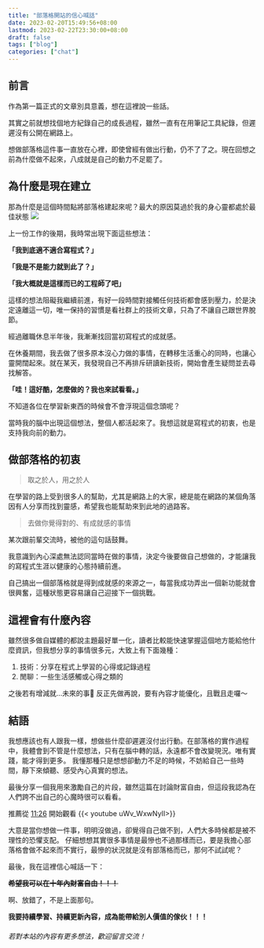 ```yaml
---
title: "部落格開站的信心喊話"
date: 2023-02-20T15:49:56+08:00
lastmod: 2023-02-22T23:30:00+08:00
draft: false
tags: ["blog"]
categories: ["chat"]
---
```


## 前言

作為第一篇正式的文章別具意義，想在這裡說一些話。

其實之前就想找個地方紀錄自己的成長過程，雖然一直有在用筆記工具紀錄，但遲遲沒有公開在網路上。

想做部落格這件事一直放在心裡，即使曾經有做出行動，仍不了了之。現在回想之前為什麼做不起來，八成就是自己的動力不足罷了。

## 為什麼是現在建立

那為什麼是這個時間點將部落格建起來呢？最大的原因莫過於我的身心靈都處於最佳狀態 ![](/emoji/fox_dance.gif)

上一份工作的後期，我時常出現下面這些想法：

**「我到底適不適合寫程式？」**

**「我是不是能力就到此了？」**

**「我大概就是這樣而已的工程師了吧」**

這樣的想法阻礙我繼續前進，有好一段時間對接觸任何技術都會感到壓力，於是決定遠離這一切，唯一保持的習慣是看社群上的技術文章，只為了不讓自己跟世界脫節。

經過離職休息半年後，我漸漸找回當初寫程式的成就感。

在休養期間，我去做了很多原本沒心力做的事情，在轉移生活重心的同時，也讓心靈開闊起來。就在某天，我發現自己不再排斥研讀新技術，開始會產生疑問並去尋找解答。

**「哇！這好酷，怎麼做的？我也來試看看。」**

不知道各位在學習新東西的時候會不會浮現這個念頭呢？

當時我的腦中出現這個想法，整個人都活起來了。我想這就是寫程式的初衷，也是支持我向前的動力。

## 做部落格的初衷

> 取之於人，用之於人

在學習的路上受到很多人的幫助，尤其是網路上的大家，總是能在網路的某個角落因有人分享而找到靈感，希望我也能幫助來到此地的過路客。

> 去做你覺得對的、有成就感的事情

某次跟前輩交流時，被他的這句話鼓舞。

我意識到內心深處無法認同當時在做的事情，決定今後要做自己想做的，才能讓我的寫程式生涯以健康的心態持續前進。

自己搞出一個部落格就是得到成就感的來源之一，每當我成功弄出一個新功能就會很興奮，這種狀態更容易讓自己迎接下一個挑戰。

## 這裡會有什麼內容

雖然很多做自媒體的都說主題最好單一化，讀者比較能快速掌握這個地方能給他什麼資訊，但我想分享的事情很多元，大致上有下面幾種：

1. 技術：分享在程式上學習的心得或記錄過程
2. 閒聊：一些生活感觸或心得之類的

之後若有增減就...未來的事🤣 反正先做再說，要有內容才能優化，且戰且走囉～

## 結語

我想應該也有人跟我一樣，想做些什麼卻遲遲沒付出行動。在部落格的實作過程中，我體會到不管是什麼想法，只有在腦中轉的話，永遠都不會改變現況。唯有實踐，能才得到更多。
我懂那種只是想想卻動力不足的時候，不妨給自己一些時間，靜下來傾聽、感受內心真實的想法。

最後分享一個我用來激勵自己的片段，雖然這篇在討論財富自由，但這段我認為在人們跨不出自己的心魔時很可以看看。

推薦從 [11:26](https://www.youtube.com/watch?v=uWv_WxwNyII&t=686s) 開始觀看
{{< youtube uWv_WxwNyII>}}

大意是當你想做一件事，明明沒做過，卻覺得自己做不到，人們大多時候都是被不理性的恐懼支配。
仔細想想其實很多事情是最慘也不過那樣而已，要是我擔心部落格會做不起來而不實行，最慘的狀況就是沒有部落格而已，那何不試試呢？

最後，我在這裡信心喊話一下：

**~~希望我可以在十年內財富自由！！！~~**

啊、放錯了，不是上面那句。

**我要持續學習、持續更新內容，成為能帶給別人價值的傢伙！！！**

###### 若對本站的內容有更多想法，歡迎留言交流！
